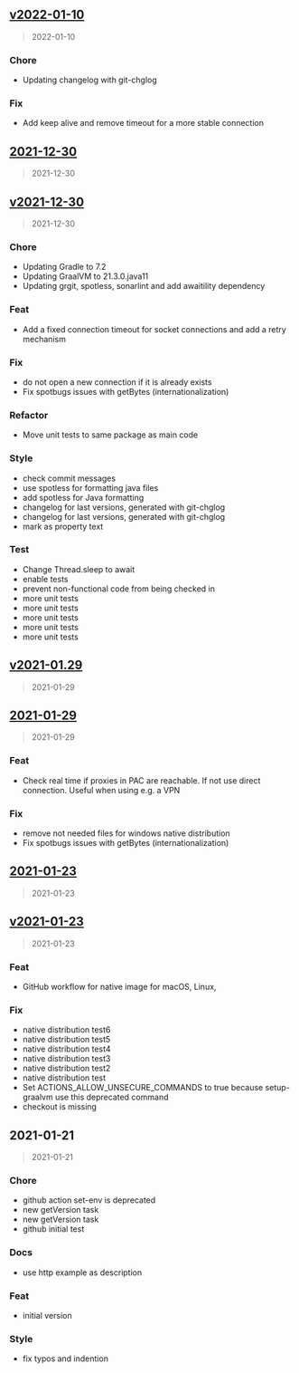 
<a name="v2022-01-10"></a>
## [v2022-01-10](https://github.com/FrankS77/PreProxyFS/compare/2021-12-30...v2022-01-10)

> 2022-01-10

### Chore

* Updating changelog with git-chglog

### Fix

* Add keep alive and remove timeout for a more stable connection


<a name="2021-12-30"></a>
## [2021-12-30](https://github.com/FrankS77/PreProxyFS/compare/v2021-12-30...2021-12-30)

> 2021-12-30


<a name="v2021-12-30"></a>
## [v2021-12-30](https://github.com/FrankS77/PreProxyFS/compare/v2021-01.29...v2021-12-30)

> 2021-12-30

### Chore

* Updating Gradle to 7.2
* Updating GraalVM to 21.3.0.java11
* Updating grgit, spotless, sonarlint and add awaitility dependency

### Feat

* Add a fixed connection timeout for socket connections and add a retry mechanism

### Fix

* do not open a new connection if it is already exists
* Fix spotbugs issues with getBytes (internationalization)

### Refactor

* Move unit tests to same package as main code

### Style

* check commit messages
* use spotless for formatting java files
* add spotless for Java formatting
* changelog for last versions, generated with git-chglog
* changelog for last versions, generated with git-chglog
* mark as property text

### Test

* Change Thread.sleep to await
* enable tests
* prevent non-functional code from being checked in
* more unit tests
* more unit tests
* more unit tests
* more unit tests
* more unit tests


<a name="v2021-01.29"></a>
## [v2021-01.29](https://github.com/FrankS77/PreProxyFS/compare/2021-01-29...v2021-01.29)

> 2021-01-29


<a name="2021-01-29"></a>
## [2021-01-29](https://github.com/FrankS77/PreProxyFS/compare/2021-01-23...2021-01-29)

> 2021-01-29

### Feat

* Check real time if proxies in PAC are reachable. If not use direct connection. Useful when using e.g. a VPN

### Fix

* remove not needed files for windows native distribution
* Fix spotbugs issues with getBytes (internationalization)


<a name="2021-01-23"></a>
## [2021-01-23](https://github.com/FrankS77/PreProxyFS/compare/v2021-01-23...2021-01-23)

> 2021-01-23


<a name="v2021-01-23"></a>
## [v2021-01-23](https://github.com/FrankS77/PreProxyFS/compare/2021-01-21...v2021-01-23)

> 2021-01-23

### Feat

* GitHub workflow for native image for macOS, Linux,

### Fix

* native distribution test6
* native distribution test5
* native distribution test4
* native distribution test3
* native distribution test2
* native distribution test
* Set ACTIONS_ALLOW_UNSECURE_COMMANDS to true because setup-graalvm use this deprecated command
* checkout is missing


<a name="2021-01-21"></a>
## 2021-01-21

> 2021-01-21

### Chore

* github action set-env is deprecated
* new getVersion task
* new getVersion task
* github initial test

### Docs

* use http example as description

### Feat

* initial version

### Style

* fix typos and indention

